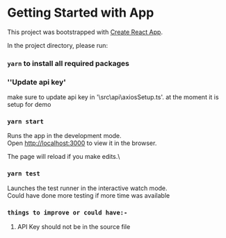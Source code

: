 # Getting Started with  App

This project was bootstrapped with [Create React App](https://github.com/facebook/create-react-app).



In the project directory, please run:
### `yarn` to install all required packages

### ''Update api key'
make sure to update api key in '\src\api\axiosSetup.ts'. at the moment it is setup for demo

### `yarn start`

Runs the app in the development mode.\
Open [http://localhost:3000](http://localhost:3000) to view it in the browser.

The page will reload if you make edits.\

### `yarn test`

Launches the test runner in the interactive watch mode.\
Could have done more testing if more time was available

### `things to improve or could have:-`
1) API Key should not be in the source file

